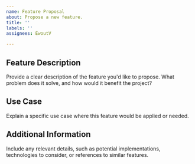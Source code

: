 ```yaml
---
name: Feature Proposal
about: Propose a new feature.
title: ''
labels: ''
assignees: EwoutV

---
```


## Feature Description
Provide a clear description of the feature you'd like to propose. What problem does it solve, and how would it benefit the project?

## Use Case
Explain a specific use case where this feature would be applied or needed.

## Additional Information
Include any relevant details, such as potential implementations, technologies to consider, or references to similar features.
